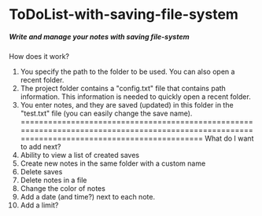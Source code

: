 # ToDoList-with-saving-file-system
##### Write and manage your notes with saving file-system #####
How does it work?
1) You specify the path to the folder to be used.
You can also open a recent folder.
2) The project folder contains a "config.txt" file that contains path information. This information is needed to quickly open a recent folder.
3) You enter notes, and they are saved (updated) in this folder in the "test.txt" file (you can easily change the save name).
==============================================================================================================================================
What do I want to add next?
1) Ability to view a list of created saves
2) Create new notes in the same folder with a custom name
3) Delete saves
4) Delete notes in a file
5) Change the color of notes
6) Add a date (and time?) next to each note.
7) Add a limit?
